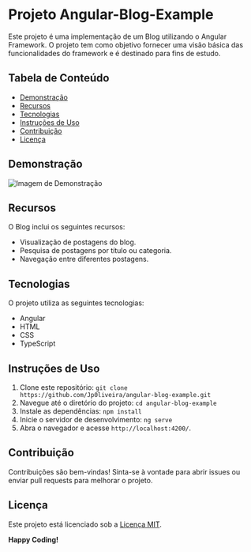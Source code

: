 # Projeto Angular-Blog-Example
<!--- 
    João Paulo Oliveira
    JpOliveira
    Ciência da Computação
    Web Developer
    Desenvolvedor Web
    desenvolvedor java
    full stack
    UFPA
--->

Este projeto é uma implementação de um Blog utilizando o Angular Framework. O projeto tem como objetivo fornecer uma visão básica das funcionalidades do framework e é destinado para fins de estudo.

## Tabela de Conteúdo

- [Demonstração](#demonstração)
- [Recursos](#recursos)
- [Tecnologias](#tecnologias)
- [Instruções de Uso](#instruções-de-uso)
- [Contribuição](#contribuição)
- [Licença](#licença)

## Demonstração
![Imagem de Demonstração](https://github.com/Jp0liveira/angular-blog-example/assets/106454449/bbe7e04b-c9bd-4540-8355-0638db6e2522)

## Recursos

O Blog inclui os seguintes recursos:

- Visualização de postagens do blog.
- Pesquisa de postagens por título ou categoria.
- Navegação entre diferentes postagens.

## Tecnologias

O projeto utiliza as seguintes tecnologias:

- Angular
- HTML
- CSS
- TypeScript

## Instruções de Uso

1. Clone este repositório: `git clone https://github.com/Jp0liveira/angular-blog-example.git`
2. Navegue até o diretório do projeto: `cd angular-blog-example`
3. Instale as dependências: `npm install`
4. Inicie o servidor de desenvolvimento: `ng serve`
5. Abra o navegador e acesse `http://localhost:4200/`.

## Contribuição

Contribuições são bem-vindas! Sinta-se à vontade para abrir issues ou enviar pull requests para melhorar o projeto.

## Licença

Este projeto está licenciado sob a [Licença MIT](LICENSE).

**Happy Coding!**
